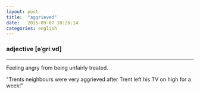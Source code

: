 ```yaml
---
layout: post
title:  "aggrieved"
date:   2015-09-07 10:26:14
categories: english
---
```

### adjective [əˈɡriːvd]
-----------

Feeling angry from being unfairly treated.

"Trents neighbours were very aggrieved after Trent left his TV on high for a week!"



